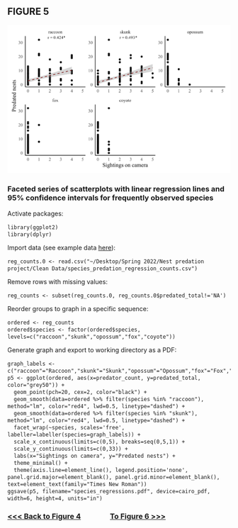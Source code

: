 ## FIGURE 5

<img src="/Graphics/Figure_5.jpg" alt="Figure 2" width="700"/>

### Faceted series of scatterplots with linear regression lines and 95% confidence intervals for frequently observed species

Activate packages:
```
library(ggplot2)
library(dplyr)
```
Import data (see example data [here](https://github.com/tylerdevos/terrapin_nest_predation/blob/main/Data/species_predation_regression_counts.csv)):
```
reg_counts.0 <- read.csv("~/Desktop/Spring 2022/Nest predation project/Clean Data/species_predation_regression_counts.csv")
```
Remove rows with missing values:
```
reg_counts <- subset(reg_counts.0, reg_counts.0$predated_total!='NA')
```
Reorder groups to graph in a specific sequence:
```
ordered <- reg_counts
ordered$species <- factor(ordered$species, levels=c("raccoon","skunk","opossum","fox","coyote"))
```
Generate graph and export to working directory as a PDF:
```
graph_labels <- c("raccoon"="Raccoon","skunk"="Skunk","opossum"="Opossum","fox"="Fox","coyote"="Coyote")
p5 <- ggplot(ordered, aes(x=predator_count, y=predated_total, color="grey50")) +
  geom_point(pch=20, cex=2, color="black") +
  geom_smooth(data=ordered %>% filter(species %in% "raccoon"), method="lm", color="red4", lwd=0.5, linetype="dashed") +
  geom_smooth(data=ordered %>% filter(species %in% "skunk"), method="lm", color="red4", lwd=0.5, linetype="dashed") +
  facet_wrap(~species, scales='free', labeller=labeller(species=graph_labels)) +
  scale_x_continuous(limits=c(0,5), breaks=seq(0,5,1)) +
  scale_y_continuous(limits=c(0,33)) +
  labs(x="Sightings on camera", y="Predated nests") +
  theme_minimal() +
  theme(axis.line=element_line(), legend.position='none', panel.grid.major=element_blank(), panel.grid.minor=element_blank(), text=element_text(family="Times New Roman"))
ggsave(p5, filename="species_regressions.pdf", device=cairo_pdf, width=6, height=4, units="in")
```
### [<<< Back to Figure 4](https://github.com/tylerdevos/terrapin_nest_predation/blob/main/Figure_4.md) &nbsp; &nbsp; &nbsp; &nbsp; &nbsp; &nbsp; &nbsp; &nbsp; [To Figure 6 >>>](https://github.com/tylerdevos/terrapin_nest_predation/blob/main/Figure_6.md)
